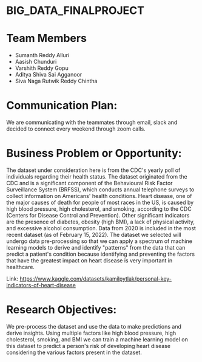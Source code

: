 # BIG_DATA_FINALPROJECT

# Team Members
* Sumanth Reddy Alluri
* Aasish Chunduri
* Varshith Reddy Gopu
* Aditya Shiva Sai Agganoor
* Siva Naga Rutwik Reddy Chintha

# Communication Plan:
We are communicating with the teammates through email, slack and decided to connect every weekend through zoom calls.

# Business Problem or Opportunity:
The dataset under consideration here is from the CDC's yearly poll of individuals regarding their health status. The dataset originated from the CDC and is a significant component of the Behavioural Risk Factor Surveillance System (BRFSS), which conducts annual telephone surveys to collect information on Americans' health conditions. Heart disease, one of the major causes of death for people of most races in the US, is caused by high blood pressure, high cholesterol, and smoking, according to the CDC (Centers for Disease Control and Prevention). Other significant indicators are the presence of diabetes, obesity (high BMI), a lack of physical activity, and excessive alcohol consumption. Data from 2020 is included in the most recent dataset (as of February 15, 2022). The dataset we selected will undergo data pre-processing so that we can apply a spectrum of machine learning models to derive and identify "patterns" from the data that can predict a patient's condition because identifying and preventing the factors that have the greatest impact on heart disease is very important in healthcare.


Link: https://www.kaggle.com/datasets/kamilpytlak/personal-key-indicators-of-heart-disease

# Research Objectives:
We pre-process the dataset and use the data to make predictions and derive insights. Using multiple factors like high blood pressure, high cholesterol, smoking, and BMI we can train a machine learning model on this dataset to predict a person's risk of developing heart disease considering the various factors present in the dataset.
